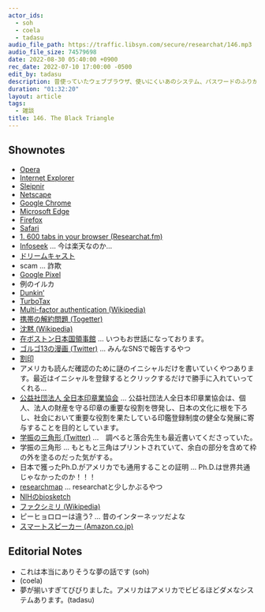 ```yaml
---
actor_ids:
  - soh
  - coela
  - tadasu
audio_file_path: https://traffic.libsyn.com/secure/researchat/146.mp3 
audio_file_size: 74579698
date: 2022-08-30 05:40:00 +0900
rec_date: 2022-07-10 17:00:00 -0500
edit_by: tadasu
description: 昔使っていたウェブブラウザ、使いにくいあのシステム、パスワードのふりがな、最先端のチェックテクノロジー、学振の黒三角形の思い出等について話しました。
duration: "01:32:20"
layout: article
tags:
  - 雑談
title: 146. The Black Triangle
---
```


## Shownotes
- [Opera](https://www.opera.com/)
- [Internet Explorer](https://www.microsoft.com/en-us/download/internet-explorer.aspx)
- [Sleipnir](https://ja.wikipedia.org/wiki/Sleipnir)
- [Netscape](https://isp.netscape.com/)
- [Google Chrome](https://www.google.com/chrome/downloads/)
- [Microsoft Edge](https://www.microsoft.com/en-us/edge)
- [Firefox](https://www.mozilla.org/en-US/firefox/new/)
- [Safari](https://www.apple.com/safari/)
- [1. 600 tabs in your browser (Researchat.fm)](https://researchat.fm/episode/1)
- [Infoseek](https://www.infoseek.co.jp/) ... 今は楽天なのか...
- [ドリームキャスト](https://ja.wikipedia.org/wiki/%E3%83%89%E3%83%AA%E3%83%BC%E3%83%A0%E3%82%AD%E3%83%A3%E3%82%B9%E3%83%88)
- scam ... 詐欺
- [Google Pixel](https://store.google.com/us/category/phones?pli=1&hl=en-US)
- 例のイルカ
- [Dunkin’](https://www.dunkindonuts.com/en)
- [TurboTax](https://turbotax.intuit.com/)
- [Multi-factor authentication (Wikipedia)](https://en.wikipedia.org/wiki/Multi-factor_authentication)
- [携帯の解約問題 (Togetter)](https://togetter.com/li/1498784)
- [沈黙 (Wikipedia)](https://ja.wikipedia.org/wiki/%E6%B2%88%E9%BB%99_(%E9%81%A0%E8%97%A4%E5%91%A8%E4%BD%9C))
- [在ボストン日本国領事館](https://www.boston.us.emb-japan.go.jp/itprtop_ja/index.html) ... いつもお世話になっております。
- [ゴルゴ13の漫画 (Twitter)](https://twitter.com/researchat_fm/status/1420167916117430276) ... みんなSNSで報告するやつ
- [割印](https://www.hankoya.com/untiku/keiin.html)
- アメリカも読んだ確認のために謎のイニシャルだけを書いていくやつあります。最近はイニシャルを登録するとクリックするだけで勝手に入れていってくれる...
- [公益社団法人 全日本印章業協会](https://www.inshou.or.jp/) ... 公益社団法人全日本印章業協会は、個人、法人の財産を守る印章の重要な役割を啓発し、日本の文化に根を下ろし、社会において重要な役割を果たしている印鑑登録制度の健全な発展に寄与することを目的としています。
- [学振の三角形 (Twitter)](https://twitter.com/ochyai/status/1525970034840854528) ...　調べると落合先生も最近書いてくださっていた。
- 学振の三角形 ... もともと三角はプリントされていて、余白の部分を含めて枠の外を塗るのだった気がする。
- 日本で獲ったPh.D.がアメリカでも通用することの証明 ... Ph.D.は世界共通じゃなかったのか！！！
- [researchmap](https://researchmap.jp/) ... researchatと少しかぶるやつ
- [NIHのbiosketch](https://grants.nih.gov/grants/forms/biosketch.htm)
- [ファクシミリ (Wikipedia)](https://ja.wikipedia.org/wiki/%E3%83%95%E3%82%A1%E3%82%AF%E3%82%B7%E3%83%9F%E3%83%AA)
- ピーヒョロローは違う? ... 昔のインターネッツだよな
- [スマートスピーカー (Amazon.co.jp)](https://www.amazon.co.jp/%E3%82%B9%E3%83%9E%E3%83%BC%E3%83%88%E3%82%B9%E3%83%94%E3%83%BC%E3%82%AB%E3%83%BC/s?k=%E3%82%B9%E3%83%9E%E3%83%BC%E3%83%88%E3%82%B9%E3%83%94%E3%83%BC%E3%82%AB%E3%83%BC)

## Editorial Notes
- これは本当にありそうな夢の話です (soh)
- (coela)
- 夢が揃いすぎてびびりました。アメリカはアメリカでビビるほどダメなシステムあります。(tadasu)
